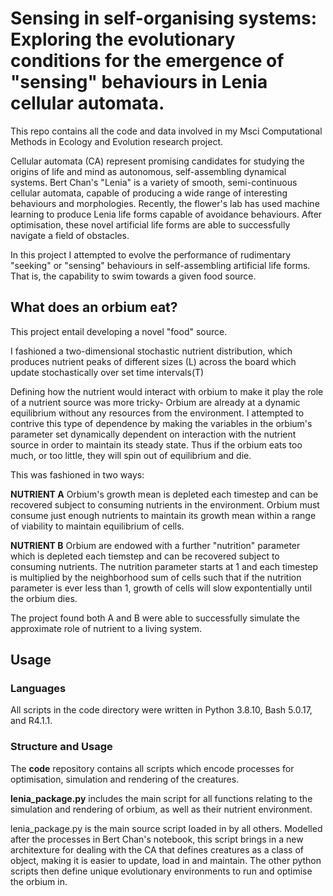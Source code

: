 # Sensing in self-organising systems: Exploring the evolutionary conditions for the emergence of "sensing" behaviours in Lenia cellular automata. 
This repo contains all the code and data involved in my Msci Computational Methods in Ecology and Evolution research project. 

Cellular automata (CA) represent promising candidates for studying the origins of life and mind as autonomous, self-assembling dynamical systems. Bert Chan's "Lenia" is a variety of smooth, semi-continuous cellular automata, capable of producing a wide range of interesting behaviours and morphologies. Recently, the flower's lab has used machine learning to produce Lenia life forms capable of avoidance behaviours. After optimisation, these novel artificial life forms are able to successfully navigate a field of obstacles. 


In this project I attempted to evolve the performance of rudimentary "seeking" or "sensing" behaviours in self-assembling artificial life forms. That is, the capability to swim towards a given food source.  

## What does an orbium eat? 
This project entail developing a novel "food" source. 

I fashioned a two-dimensional stochastic nutrient distribution, which produces nutrient peaks of different sizes (L) across the board which update stochastically over set time intervals(T)

Defining how the nutrient would interact with orbium to make it play the role of a nutrient source was more tricky- Orbium are already at a dynamic equilibrium without any resources from the environment. I attempted to contrive this type of dependence by making the variables in the orbium's parameter set dynamically dependent on interaction with the nutrient source in order to maintain its steady state. Thus if the orbium eats too much, or too little, they will spin out of equilibrium and die. 

This was fashioned in two ways: 

**NUTRIENT A** Orbium's growth mean is depleted each timestep and can be recovered subject to consuming nutrients in the environment. Orbium must consume just enough nutrients to maintain its growth mean within a range of viability to maintain equilibrium of cells. 


**NUTRIENT B** Orbium are endowed with a further "nutrition" parameter which is depleted each tiemstep and can be recovered subject to consuming nutrients. The nutrition parameter starts at 1 and each timestep is multiplied by the neighborhood sum of cells such that if the nutrition parameter is ever less than 1, growth of cells will slow expontentially until the orbium dies. 

The project found both A and B were able to successfully simulate the approximate role of nutrient to a living system. 

## Usage
### Languages
All scripts in the code directory were written in Python 3.8.10, Bash 5.0.17, and R4.1.1.
### Structure and Usage
The **code** repository contains all scripts which encode processes for optimisation, simulation and rendering of the creatures. 

**lenia_package.py** includes the main script for all functions relating to the simulation and rendering of orbium, as well as their nutrient environment. 

lenia_package.py is the main source script loaded in by all others. Modelled after the processes in Bert Chan's notebook, this script brings in a new architexture for dealing with the CA that defines creatures as a class of object, making it is easier to update, load in and maintain. The other python scripts then define unique evolutionary environments to run and optimise the orbium in.
